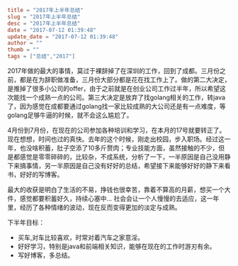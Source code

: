 ```toml
title = "2017年上半年总结"
slug = "2017年上半年总结"
desc = "2017年上半年总结"
date = "2017-07-12 01:39:48"
update_date = "2017-07-12 01:39:48"
author = ""
thumb = ""
tags = ["总结","2017"]
```

2017年做的最大的事情，莫过于裸辞掉了在深圳的工作，回到了成都。三月份之前，都是在为辞职做准备，三月份大部分都是花在找工作上了。做的第二大决定，是推掉了很多小公司的offer，由于之前就是在创业公司工作过半年，所以希望这次能找一个成熟一点的公司。第三大决定是放弃了找golang相关的工作，转java了，因为感觉在成都要通过golang找一家比较成熟的大公司还是有一点难度，等golang足够牛逼的时候，就不会这么尴尬了。  

4月份到7月份，在现在的公司参加各种培训和学习，在本月的17号就要转正了。现在想想，时间也过的真快。去年的这个时候，刚走出校园，步入职场。经过这一年，也没啥积蓄，肚子空添了10多斤赘肉；专业技能方面，虽然接触的不少，但是都感觉是零零碎碎的，比较杂，不成系统，分析了一下，一半原因是自己没用静下来搞事情，另一半原因是自己没有好好的总结，希望接下来能够好好的静下来看书，好好的写博客。  

最大的收获是明白了生活的不易，挣钱也很幸苦，靠着不算高的月薪，想买一个大件，感觉都要积蓄好久，持续心塞中... 社会会让一个人慢慢的去适应，这一年里，经历了各种情绪的波动，现在反而变得更加的淡定与成熟。  

下半年目标：   

* 买车,对车比较喜欢，时常对着汽车之家意淫。
* 好好学习，特别是java和前端相关知识，能够在现在的工作时游刃有余。
* 写好博客，多总结。